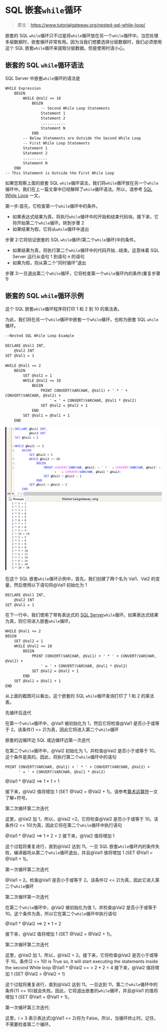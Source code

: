 # SQL 嵌套`while`循环

> 原文：<https://www.tutorialgateway.org/nested-sql-while-loop/>

嵌套的 SQL `while`循环只不过是将`while`循环放在另一个`while`循环中。当您处理多层数据时，嵌套循环非常有用。因为当我们想要选择分层数据时，我们必须使用这个 SQL 嵌套`while`循环来提取分层数据。但是使用时请小心。

## 嵌套的 SQL `while`循环语法

SQL Server 中嵌套`while`循环的语法是

```
WHILE Expression
	BEGIN
		WHILE @Val2 <= 10
			BEGIN
				-- Second While Loop Statements
				Statement 1
				Statement 2
				...........
				Statement N
			END
		-- Below Statements are Outside the Second While Loop
		-- First While Loop Statements
		Statement 1
		Statement 2
		...........
		Statement N
	END
-- This Statement is Outside the First While Loop
```

如果您观察上面的嵌套 SQL `while`循环语法，我们将`while`循环放在另一个`while`循环中。我们在上一篇文章中已经解释了`while`循环语法。所以，请参考 [SQL While Loop](https://www.tutorialgateway.org/sql-while-loop/) 一文。

第一步:首先，它检查第一个`while`循环中的条件。

*   如果表达式结果为真，将执行`while`循环中的开始和结束代码块。接下来，它将开始第二个`while`循环。转到步骤 2
*   如果结果为假，它将从`while`循环中退出

步骤 2:它将验证嵌套的 SQL `while`循环(第二个`while`循环)中的条件。

*   如果结果为真，将执行第二个`while`循环中的代码开始…结束。这意味着 SQL Server 运行从语句 1 到语句 n 的语句
*   如果为假，则从第二个“同时循环”退出

步骤 3:一旦退出第二个`while`循环，它将检查第一个`while`循环内的条件(重复步骤 1)

## 嵌套的 SQL `while`循环示例

这个 SQL 嵌套`while`循环程序将打印 1 和 2 到 10 的乘法表。

为此，我们将在另一个`while`循环中嵌套一个`while`循环，也称为嵌套 SQL `while`循环。

```
--Nested SQL While Loop Example

DECLARE @Val1 INT,
	@Val2 INT
SET @Val1 = 1

WHILE @Val1 <= 2
	BEGIN
		SET @Val2 = 1
		WHILE @Val2 <= 10
			BEGIN
				PRINT CONVERT(VARCHAR, @Val1) + ' * ' + CONVERT(VARCHAR, @Val2) + 
					' = ' + CONVERT(VARCHAR, @Val1 * @Val2)
				SET @Val2 = @Val2 + 1
			END
		SET @Val1 = @Val1 + 1
	END

```

![Nested SQL While Loop 1](img/a01ed55418594fb9fddc6c877e808447.png)

在这个 SQL 嵌套`while`循环示例中，首先，我们创建了两个名为 Val1、Val2 的变量，然后使用以下语句将@Val1 初始化为 1

```
DECLARE @Val1 INT,
	@Val2 INT
SET @Val1 = 1
```

在下一行中，我们使用了带有表达式的 [SQL Server](https://www.tutorialgateway.org/sql/)`while`循环。如果表达式结果为真，则它将进入嵌套`while`循环。

```
WHILE @Val1 <= 2
BEGIN
	SET @Val2 = 1
	WHILE @Val2 <= 10
		BEGIN
			PRINT CONVERT(VARCHAR, @Val1) + ' * ' + CONVERT(VARCHAR, @Val2) + 
				' = ' + CONVERT(VARCHAR, @Val1 * @Val2)
			SET @Val2 = @Val2 + 1
		END
	SET @Val1 = @Val1 + 1
END
```

从上面的截图可以看出，这个嵌套的 SQL `while`循环查询打印了 1 和 2 的乘法表。

先循环后迭代

在第一个`while`循环中，@Val1 被初始化为 1，然后它将检查@Val1 是否小于或等于 2。该条件(1 <= 2)为真，因此它将进入第二个`while`循环

嵌套的边循环边 SQL 或边循环边第一次迭代

在第二个`while`循环中，@Val2 初始化为 1，并检查@Val2 是否小于或等于 10。这个条件是真的。因此，将执行第二个`while`循环中的语句

```
PRINT CONVERT(VARCHAR, @Val1) + ' * ' + CONVERT(VARCHAR, @Val2) + 
      ' = ' + CONVERT(VARCHAR, @Val1 * @Val2)
```

@Val1 * @Val2 ==> 1 * 1 = 1

接下来，@Val2 值将增加 1 (SET @Val2 = @Val2 + 1)。请参考[算术运算符](https://www.tutorialgateway.org/sql-arithmetic-operators/)一文了解+符号。

第二次循环第二次迭代

这里，@Val2 加 1，所以，@Val2 =2。它将检查@Val2 是否小于或等于 10。该条件(2 <= 10)为真，因此它将在第二个`while`循环中执行语句

@Val1 * @Val2 ==> 1 * 2 = 2
接下来，@Val2 值将增加 1

这个过程将重复进行，直到@Val2 达到 11。一旦 SQL 嵌套`while`循环内的条件失败，编译器将从第二个`while`循环退出，并且@Val1 值将增加 1 (SET @Val1 = @Val1 + 1)。

第一次循环第二次迭代

@Val1 = 2。检查@Val1 是否小于或等于 2。该条件(2 <= 2)为真，因此它进入第二个`while`循环

第二次循环第一次迭代

在第二个`while`循环中，@Val2 被初始化为值 1，并检查@Val2 是否小于或等于 10。这个条件为真，所以它在第二个`while`循环中执行语句

@Val1 * @Val2 ==> 2 * 1 = 2

接下来，@Val2 值将增加 1 (SET @Val2 = @Val2 + 1)。

第二次循环第二次迭代

这里，@Val2 加 1，所以，@Val2 = 2。接下来，它将检查@Val2 是否小于或等于 10。条件(2 <= 10) is True so, it will start executing the statements inside the second While loop
@Val1 * @Val2 == > 2 * 2 = 4
接下来，@Val2 值将增加 1 (SET @Val2 = @Val2 + 1)

这个过程将重复进行，直到@Val2 达到 11。一旦达到 11，第二个`while`循环中的条件(11 <= 10)就会失败。因此，它将退出嵌套的`while`循环，并且@Val1 的值将增加 1 (SET @Val1 = @Val1 + 1)。

第一次循环第三次迭代:

这里，i = 3 表示表达式(@Val1 <= 2)将为 False。所以，当循环终止时。记住，不需要检查第二个循环。
